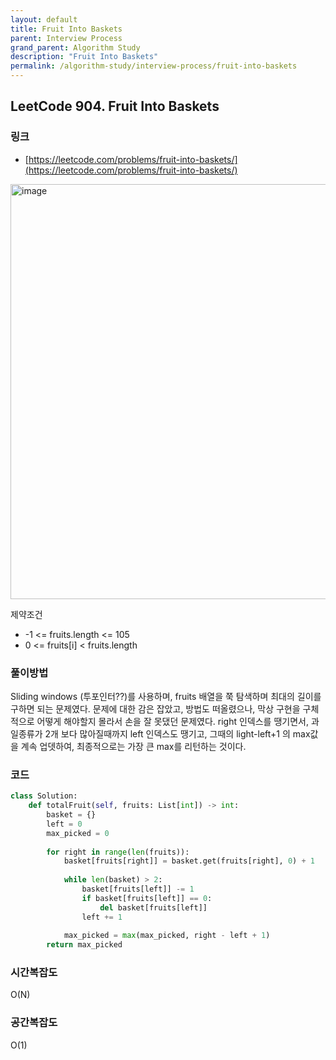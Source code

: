 ```yaml
---
layout: default
title: Fruit Into Baskets
parent: Interview Process
grand_parent: Algorithm Study
description: "Fruit Into Baskets"
permalink: /algorithm-study/interview-process/fruit-into-baskets
---
```


## LeetCode 904. Fruit Into Baskets
### 링크
- [https://leetcode.com/problems/fruit-into-baskets/](https://leetcode.com/problems/fruit-into-baskets/)

<img width="664" alt="image" src="https://user-images.githubusercontent.com/39396725/197741898-1ca192cb-f14b-4539-ad00-0d417deafd3d.png">

제약조건
- -1 <= fruits.length <= 105
- 0 <= fruits[i] < fruits.length

### 풀이방법
Sliding windows (투포인터??)를 사용하며, fruits 배열을 쭉 탐색하며 최대의 길이를 구하면 되는 문제였다.
문제에 대한 감은 잡았고, 방법도 떠올렸으나, 막상 구현을 구체적으로 어떻게 해야할지 몰라서 손을 잘 못댔던 문제였다. 
right 인덱스를 땡기면서, 과일종류가 2개 보다 많아질때까지 left 인덱스도 땡기고, 그때의 light-left+1 의 max값을 계속 업뎃하여, 최종적으로는 가장 큰 max를 리턴하는 것이다. 

### 코드 
```python
class Solution:
    def totalFruit(self, fruits: List[int]) -> int:
        basket = {}
        left = 0
        max_picked = 0
        
        for right in range(len(fruits)):
            basket[fruits[right]] = basket.get(fruits[right], 0) + 1
            
            while len(basket) > 2:
                basket[fruits[left]] -= 1
                if basket[fruits[left]] == 0:
                    del basket[fruits[left]]
                left += 1
            
            max_picked = max(max_picked, right - left + 1)
        return max_picked
```

### 시간복잡도
O(N)

### 공간복잡도
O(1)
